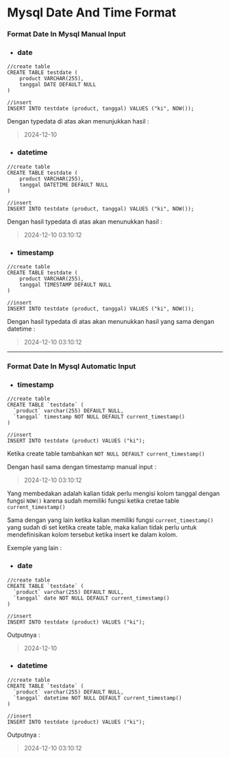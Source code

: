 # Mysql Date And Time Format

### Format Date In Mysql Manual Input
- ### date
```
//create table
CREATE TABLE testdate (
    product VARCHAR(255),
    tanggal DATE DEFAULT NULL
)

//insert
INSERT INTO testdate (product, tanggal) VALUES ("ki", NOW());
``` 

Dengan typedata di atas akan menunjukkan hasil :

> 2024-12-10
- ### datetime

```
//create table
CREATE TABLE testdate (
    product VARCHAR(255),
    tanggal DATETIME DEFAULT NULL
)

//insert
INSERT INTO testdate (product, tanggal) VALUES ("ki", NOW());
```

Dengan hasil typedata di atas akan menunukkan hasil :

> 2024-12-10 03:10:12

- ### timestamp

```
//create table
CREATE TABLE testdate (
    product VARCHAR(255),
    tanggal TIMESTAMP DEFAULT NULL
)

//insert
INSERT INTO testdate (product, tanggal) VALUES ("ki", NOW());
```
Dengan hasil typedata di atas akan menunukkan hasil yang sama dengan datetime :

> 2024-12-10 03:10:12

---
### Format Date In Mysql Automatic Input
- ### timestamp
```
//create table
CREATE TABLE `testdate` (
  `product` varchar(255) DEFAULT NULL,
  `tanggal` timestamp NOT NULL DEFAULT current_timestamp()
)

//insert
INSERT INTO testdate (product) VALUES ("ki");
```
Ketika create table tambahkan `NOT NULL DEFAULT current_timestamp()`

Dengan hasil sama dengan timestamp manual input :

> 2024-12-10 03:10:12

Yang membedakan adalah kalian tidak perlu mengisi kolom tanggal dengan fungsi `NOW()` karena sudah memiliki fungsi ketika cretae table `current_timestamp()`

Sama dengan yang lain ketika kalian memiliki fungsi `current_timestamp()` yang sudah di set ketika create table, maka kalian tidak perlu untuk mendefinisikan kolom tersebut ketika insert ke dalam kolom.

Exemple yang lain :
- ### date
```
//create table
CREATE TABLE `testdate` (
  `product` varchar(255) DEFAULT NULL,
  `tanggal` date NOT NULL DEFAULT current_timestamp()
)

//insert
INSERT INTO testdate (product) VALUES ("ki");
```

Outputnya :
> 2024-12-10

- ### datetime 
```
//create table
CREATE TABLE `testdate` (
  `product` varchar(255) DEFAULT NULL,
  `tanggal` datetime NOT NULL DEFAULT current_timestamp()
)

//insert
INSERT INTO testdate (product) VALUES ("ki");
```

Outputnya :
> 2024-12-10 03:10:12





